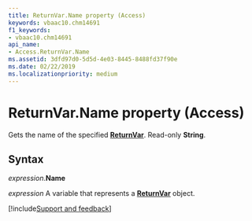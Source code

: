 ```yaml
---
title: ReturnVar.Name property (Access)
keywords: vbaac10.chm14691
f1_keywords:
- vbaac10.chm14691
api_name:
- Access.ReturnVar.Name
ms.assetid: 3dfd97d0-5d5d-4e03-8445-8488fd37f90e
ms.date: 02/22/2019
ms.localizationpriority: medium
---
```



# ReturnVar.Name property (Access)

Gets the name of the specified **[ReturnVar](Access.ReturnVar.md)**. Read-only **String**.


## Syntax

_expression_.**Name**

_expression_ A variable that represents a **[ReturnVar](Access.ReturnVar.md)** object.



[!include[Support and feedback](~/includes/feedback-boilerplate.md)]